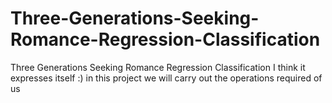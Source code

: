 # Three-Generations-Seeking-Romance-Regression-Classification
Three Generations Seeking Romance Regression Classification I think it expresses itself :)  in this project we will carry out the operations required of us
